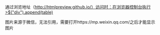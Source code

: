 通过浏览地址（http://htmlpreview.github.io/）访问时：在浏览器控制台执行>$("div").append(table)

图片来源于微信，无法引用，需要打开https://mp.weixin.qq.com/之后才能显示图片